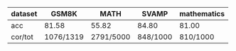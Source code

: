 |dataset|GSM8K|MATH|SVAMP|mathematics|
|--|--|--|--|--|
|acc|81.58|55.82|84.80|81.00|
|cor/tot|1076/1319|2791/5000|848/1000|810/1000|
